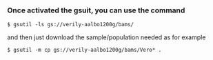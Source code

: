 ### Once activated the gsuit, you can use the command 
```
$ gsutil -ls gs://verily-aalbo1200g/bams/ 
```
and then just download the sample/population needed as for example
```
$ gsutil -m cp gs://verily-aalbo1200g/bams/Vero* .
```
